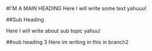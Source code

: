 #I'M A MAIN HEADING
Here I will write some text yahuuu!

##Sub Heading

Here I will write about sub topic yahuu!

##sub heading 3
Here im writing in this in branch2
